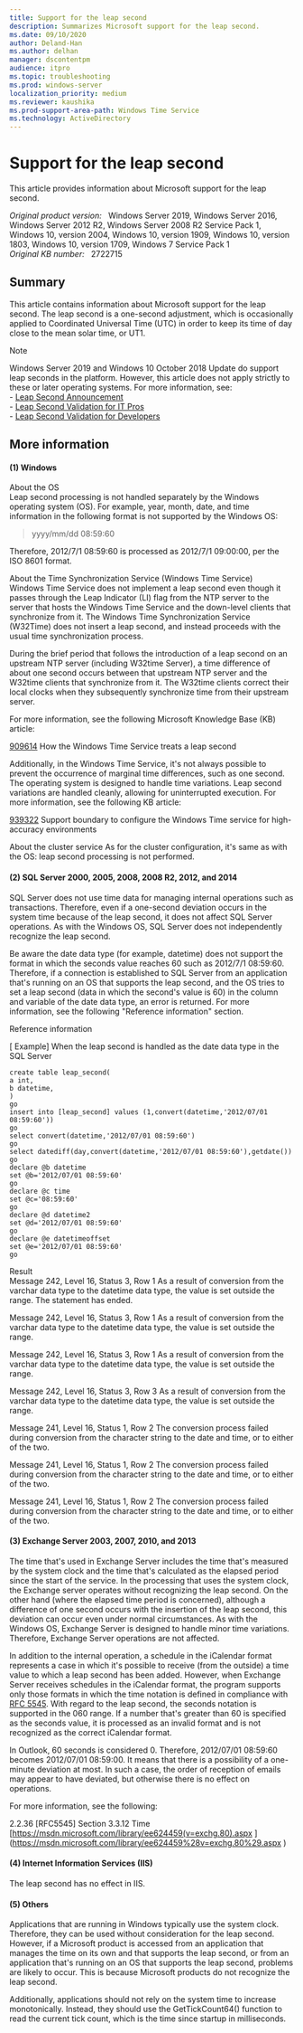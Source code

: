 ```yaml
---
title: Support for the leap second
description: Summarizes Microsoft support for the leap second.
ms.date: 09/10/2020
author: Deland-Han
ms.author: delhan 
manager: dscontentpm
audience: itpro
ms.topic: troubleshooting
ms.prod: windows-server
localization_priority: medium
ms.reviewer: kaushika
ms.prod-support-area-path: Windows Time Service
ms.technology: ActiveDirectory
---
```

# Support for the leap second

This article provides information about Microsoft support for the leap second.

_Original product version:_ &nbsp; Windows Server 2019, Windows Server 2016, Windows Server 2012 R2, Windows Server 2008 R2 Service Pack 1, Windows 10, version 2004, Windows 10, version 1909, Windows 10, version 1803, Windows 10, version 1709, Windows 7 Service Pack 1  
_Original KB number:_ &nbsp; 2722715

## Summary

This article contains information about Microsoft support for the leap second. The leap second is a one-second adjustment, which is occasionally applied to Coordinated Universal Time (UTC) in order to keep its time of day close to the mean solar time, or UT1.

>[!Note]
Windows Server 2019 and Windows 10 October 2018 Update do support leap seconds in the platform. However, this article does not apply strictly to these or later operating systems. For more information, see:  
      - [Leap Second Announcement](https://na01.safelinks.protection.outlook.com/?url=https%3A%2F%2Fblogs.technet.microsoft.com%2Fnetworking%2F2018%2F07%2F18%2Ftop10-ws2019-hatime%2F&data=02%7C01%7Cjarrettr%40microsoft.com%7C94fdbafab8dc4eadbcda08d62a122f02%7C72f988bf86f141af91ab2d7cd011db47%7C1%7C0%7C636742654923783824&sdata=9sRBCKe9Sk3oK7TbgcrF8ZtSsYSsb6C%2FIWqEhLegFkE%3D&reserved=0)  
      - [Leap Second Validation for IT Pros](https://aka.ms/ITPro-LeapSecond)  
      - [Leap Second Validation for Developers](https://aka.ms/Dev-LeapSecond)  

## More information

#### (1) Windows  

About the OS  
Leap second processing is not handled separately by the Windows operating system (OS). For example, year, month, date, and time information in the following format is not supported by the Windows OS:

>yyyy/mm/dd 08:59:60

Therefore, 2012/7/1 08:59:60 is processed as 2012/7/1 09:00:00, per the ISO 8601 format.

About the Time Synchronization Service (Windows Time Service)  
Windows Time Service does not implement a leap second even though it passes through the Leap Indicator (LI) flag from the NTP server to the server that hosts the Windows Time Service and the down-level clients that synchronize from it. The Windows Time Synchronization Service (W32Time) does not insert a leap second, and instead proceeds with the usual time synchronization process.

During the brief period that follows the introduction of a leap second on an upstream NTP server (including W32time Server), a time difference of about one second occurs between that upstream NTP server and the W32time clients that synchronize from it. The W32time clients correct their local clocks when they subsequently synchronize time from their upstream server. 

For more information, see the following Microsoft Knowledge Base (KB) article:

[909614](https://support.microsoft.com/help/909614)  How the Windows Time Service treats a leap second

Additionally, in the Windows Time Service, it's not always possible to prevent the occurrence of marginal time differences, such as one second. The operating system is designed to handle time variations. Leap second variations are handled cleanly, allowing for uninterrupted execution. For more information, see the following KB article:

[939322](https://support.microsoft.com/help/939322) Support boundary to configure the Windows Time service for high-accuracy environments

About the cluster service 
As for the cluster configuration, it's same as with the OS: leap second processing is not performed. 

#### (2) SQL Server 2000, 2005, 2008, 2008 R2, 2012, and 2014  

SQL Server does not use time data for managing internal operations such as transactions. Therefore, even if a one-second deviation occurs in the system time because of the leap second, it does not affect SQL Server operations. As with the Windows OS, SQL Server does not independently recognize the leap second.

Be aware the date data type (for example, datetime) does not support the format in which the seconds value reaches 60 such as 2012/7/1 08:59:60. Therefore, if a connection is established to SQL Server from an application that's running on an OS that supports the leap second, and the OS tries to set a leap second (data in which the second's value is 60) in the column and variable of the date data type, an error is returned. For more information, see the following "Reference information" section. 

Reference information 

[ Example] When the leap second is handled as the date data type in the SQL Server 

```
create table leap_second(
a int,
b datetime,
)
go
insert into [leap_second] values (1,convert(datetime,'2012/07/01 08:59:60'))
go
select convert(datetime,'2012/07/01 08:59:60')
go
select datediff(day,convert(datetime,'2012/07/01 08:59:60'),getdate())
go
declare @b datetime
set @b='2012/07/01 08:59:60'
go
declare @c time
set @c='08:59:60'
go
declare @d datetime2
set @d='2012/07/01 08:59:60'
go
declare @e datetimeoffset 
set @e='2012/07/01 08:59:60'
go
```

Result  
Message 242, Level 16, Status 3, Row 1
As a result of conversion from the varchar data type to the datetime data type, the value is set outside the range.
The statement has ended.

Message 242, Level 16, Status 3, Row 1
As a result of conversion from the varchar data type to the datetime data type, the value is set outside the range.

Message 242, Level 16, Status 3, Row 1
As a result of conversion from the varchar data type to the datetime data type, the value is set outside the range.

Message 242, Level 16, Status 3, Row 3
As a result of conversion from the varchar data type to the datetime data type, the value is set outside the range.

Message 241, Level 16, Status 1, Row 2
The conversion process failed during conversion from the character string to the date and time, or to either of the two.

Message 241, Level 16, Status 1, Row 2
The conversion process failed during conversion from the character string to the date and time, or to either of the two.

Message 241, Level 16, Status 1, Row 2
The conversion process failed during conversion from the character string to the date and time, or to either of the two.

#### (3) Exchange Server 2003, 2007, 2010, and 2013  

The time that's used in Exchange Server includes the time that's measured by the system clock and the time that's calculated as the elapsed period since the start of the service. In the processing that uses the system clock, the Exchange server operates without recognizing the leap second. On the other hand (where the elapsed time period is concerned), although a difference of one second occurs with the insertion of the leap second, this deviation can occur even under normal circumstances. As with the Windows OS, Exchange Server is designed to handle minor time variations. Therefore, Exchange Server operations are not affected. 

In addition to the internal operation, a schedule in the iCalendar format represents a case in which it's possible to receive (from the outside) a time value to which a leap second has been added. However, when Exchange Server receives schedules in the iCalendar format, the program supports only those formats in which the time notation is defined in compliance with [RFC 5545](https://tools.ietf.org/html/rfc5545). With regard to the leap second, the seconds notation is supported in the 060 range. If a number that's greater than 60 is specified as the seconds value, it is processed as an invalid format and is not recognized as the correct iCalendar format. 

In Outlook, 60 seconds is considered 0. Therefore, 2012/07/01 08:59:60 becomes 2012/07/01 08:59:00. It means that there is a possibility of a one-minute deviation at most. In such a case, the order of reception of emails may appear to have deviated, but otherwise there is no effect on operations. 

For more information, see the following:

 2.2.36 [RFC5545] Section 3.3.12 Time
 [https://msdn.microsoft.com/library/ee624459(v=exchg.80).aspx <!--ERROR-->](https://msdn.microsoft.com/library/ee624459%28v=exchg.80%29.aspx <!--ERROR-->)  

#### (4) Internet Information Services (IIS)  

The leap second has no effect in IIS. 

#### (5) Others  

Applications that are running in Windows typically use the system clock. Therefore, they can be used without consideration for the leap second.
However, if a Microsoft product is accessed from an application that manages the time on its own and that supports the leap second, or from an application that's running on an OS that supports the leap second, problems are likely to occur. This is because Microsoft products do not recognize the leap second. 

Additionally, applications should not rely on the system time to increase monotonically. Instead, they should use the GetTickCount64()  function to read the current tick count, which is the time since startup in milliseconds.
